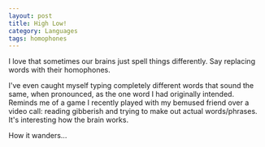 ```yaml
---
layout: post
title: High Low!
category: Languages
tags: homophones
---
```


I love that sometimes our brains just spell things differently. Say replacing words with their homophones.

I've even caught myself typing completely different words that sound the same, when pronounced, as the one word I had originally intended. Reminds me of a game I recently played with my bemused friend over a video call: reading gibberish and trying to make out actual words/phrases.  It's interesting how the brain works.

How it wanders...  
